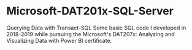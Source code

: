 # Microsoft-DAT201x-SQL-Server
Querying Data with Transact-SQL
Some basic SQL code I developed in 2018-2019 while pursuing the Microsoft's DAT207x: Analyzing and Visualizing Data with Power BI certificate.
 
